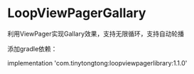 # LoopViewPagerGallary
利用ViewPager实现Gallary效果，支持无限循环，支持自动轮播

添加gradle依赖：

implementation 'com.tinytongtong:loopviewpagerlibrary:1.1.0'
